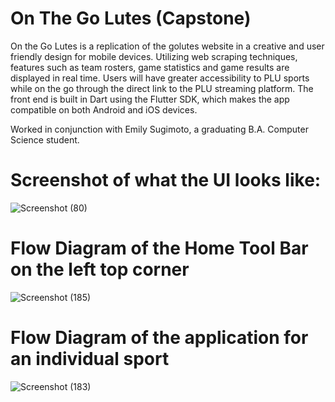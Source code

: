 # On The Go Lutes (Capstone)

On the Go Lutes is a replication of the golutes website in a creative and user friendly design for mobile devices. Utilizing web scraping techniques, features such as team rosters, game statistics and game results are displayed in real time. Users will have greater accessibility to PLU sports while on the go through the direct link to the PLU streaming platform. The front end is built in Dart using the Flutter SDK, which makes the app compatible on both Android and iOS devices.

Worked in conjunction with Emily Sugimoto, a graduating B.A. Computer Science student.

# Screenshot of what the UI looks like:
![Screenshot (80)](https://user-images.githubusercontent.com/58790294/123345560-32e29a00-d50b-11eb-9f8f-f1d20c20db1b.png)

# Flow Diagram of the Home Tool Bar on the left top corner
![Screenshot (185)](https://user-images.githubusercontent.com/58790294/123345591-45f56a00-d50b-11eb-89fb-51f5876d8313.png)

# Flow Diagram of the application for an individual sport
![Screenshot (183)](https://user-images.githubusercontent.com/58790294/123345611-560d4980-d50b-11eb-8cf1-0432400587bc.png)


